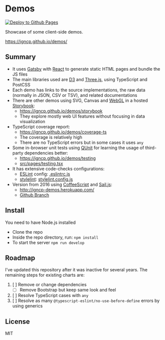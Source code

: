 # Demos

[![Deploy to Github Pages](https://github.com/igncp/demos/actions/workflows/deploy-to-ghpages.yml/badge.svg)](https://github.com/igncp/demos/actions/workflows/deploy-to-ghpages.yml)

Showcase of some client-side demos.

https://igncp.github.io/demos/

## Summary

- It uses [Gatsby](https://www.gatsbyjs.com/) with [React](https://reactjs.org/) to generate static HTML pages and bundle the JS files
- The main libraries used are [D3](https://d3js.org/) and [Three.js](https://threejs.org/), using TypeScript and PostCSS
- Each demo has links to the source implementations, the raw data (normally in JSON, CSV or TSV), and related documentations
- There are other demos using SVG, Canvas and [WebGL](https://get.webgl.org/) in a hosted [Storybook](https://storybook.js.org/):
    - https://igncp.github.io/demos/storybook
    - They explore mostly web UI features without focusing in data visualization
- TypeScript coverage report:
    - https://igncp.github.io/demos/coverage-ts
    - The coverage is relatively high
    - There are no TypeScript errors but in some cases it uses `any`
- Some in-browser unit tests using [QUnit](https://qunitjs.com/) for learning the usage of third-party dependencies better:
    - https://igncp.github.io/demos/testing
    - [src/pages/testing.tsx](./src/pages/testing.tsx)
- It has extensive code-checks configurations:
    - [ESLint](https://eslint.org/) config: [.eslintrc.js](./.eslintrc.js)
    - [stylelint](https://stylelint.io/): [stylelint.config.js](./stylelint.config.js)
- Version from 2016 using [CoffeeScript](https://coffeescript.org/) and [Sail.js](https://sailsjs.com/): 
    - http://igncp-demos.herokuapp.com/
    - [Github Branch](https://github.com/igncp/demos/tree/2016-version)

## Install

You need to have Node.js installed

- Clone the repo
- Inside the repo directory, run: `npm install`
- To start the server `npm run develop`

## Roadmap

I've updated this repository after it was inactive for several years. The remaining steps for existing charts are:

1. [ ] Remove or change dependencies
    - [ ] Remove Bootstrap but keep same look and feel
1. [ ] Resolve TypeScript cases with `any`
1. [ ] Resolve as many `@typescript-eslint/no-use-before-define` errors by using generics

## License

MIT
